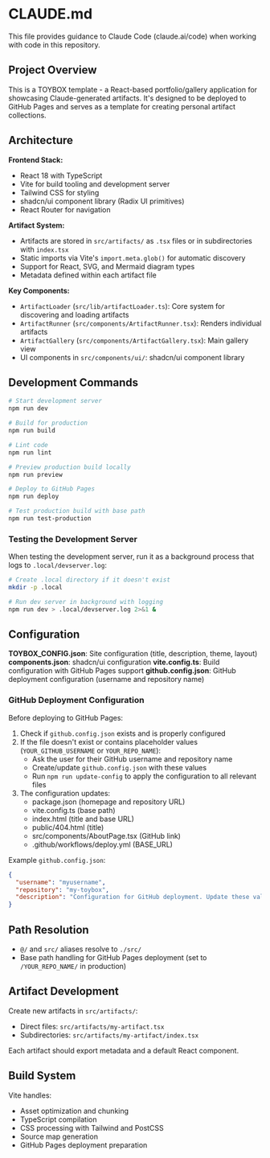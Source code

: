 # CLAUDE.md

This file provides guidance to Claude Code (claude.ai/code) when working with code in this repository.

## Project Overview

This is a TOYBOX template - a React-based portfolio/gallery application for showcasing Claude-generated artifacts. It's designed to be deployed to GitHub Pages and serves as a template for creating personal artifact collections.

## Architecture

**Frontend Stack:**
- React 18 with TypeScript
- Vite for build tooling and development server
- Tailwind CSS for styling
- shadcn/ui component library (Radix UI primitives)
- React Router for navigation

**Artifact System:**
- Artifacts are stored in `src/artifacts/` as `.tsx` files or in subdirectories with `index.tsx`
- Static imports via Vite's `import.meta.glob()` for automatic discovery
- Support for React, SVG, and Mermaid diagram types
- Metadata defined within each artifact file

**Key Components:**
- `ArtifactLoader` (`src/lib/artifactLoader.ts`): Core system for discovering and loading artifacts
- `ArtifactRunner` (`src/components/ArtifactRunner.tsx`): Renders individual artifacts
- `ArtifactGallery` (`src/components/ArtifactGallery.tsx`): Main gallery view
- UI components in `src/components/ui/`: shadcn/ui component library

## Development Commands

```bash
# Start development server
npm run dev

# Build for production
npm run build

# Lint code
npm run lint

# Preview production build locally
npm run preview

# Deploy to GitHub Pages
npm run deploy

# Test production build with base path
npm run test-production
```

### Testing the Development Server

When testing the development server, run it as a background process that logs to `.local/devserver.log`:

```bash
# Create .local directory if it doesn't exist
mkdir -p .local

# Run dev server in background with logging
npm run dev > .local/devserver.log 2>&1 &
```

## Configuration

**TOYBOX_CONFIG.json**: Site configuration (title, description, theme, layout)
**components.json**: shadcn/ui configuration
**vite.config.ts**: Build configuration with GitHub Pages support
**github.config.json**: GitHub deployment configuration (username and repository name)

### GitHub Deployment Configuration

Before deploying to GitHub Pages:

1. Check if `github.config.json` exists and is properly configured
2. If the file doesn't exist or contains placeholder values (`YOUR_GITHUB_USERNAME` or `YOUR_REPO_NAME`):
   - Ask the user for their GitHub username and repository name
   - Create/update `github.config.json` with these values
   - Run `npm run update-config` to apply the configuration to all relevant files
3. The configuration updates:
   - package.json (homepage and repository URL)
   - vite.config.ts (base path)
   - index.html (title and base URL)
   - public/404.html (title)
   - src/components/AboutPage.tsx (GitHub link)
   - .github/workflows/deploy.yml (BASE_URL)

Example `github.config.json`:
```json
{
  "username": "myusername",
  "repository": "my-toybox",
  "description": "Configuration for GitHub deployment. Update these values when using this template."
}
```

## Path Resolution

- `@/` and `src/` aliases resolve to `./src/`
- Base path handling for GitHub Pages deployment (set to `/YOUR_REPO_NAME/` in production)

## Artifact Development

Create new artifacts in `src/artifacts/`:
- Direct files: `src/artifacts/my-artifact.tsx`
- Subdirectories: `src/artifacts/my-artifact/index.tsx`

Each artifact should export metadata and a default React component.

## Build System

Vite handles:
- Asset optimization and chunking
- TypeScript compilation
- CSS processing with Tailwind and PostCSS
- Source map generation
- GitHub Pages deployment preparation